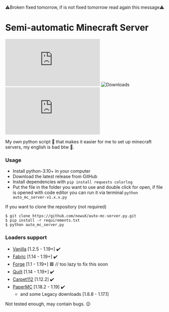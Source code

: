⚠️Broken fixed tomorrow, if is not fixed tomorrow read again this message⚠️
# Semi-automatic Minecraft Server

[![Tag](https://img.shields.io/github/v/tag/nowuX/auto-mc-server.py)](https://github.com/nowuX/auto-mc-server.py/releases)
![Downloads](https://img.shields.io/github/downloads/nowuX/auto-mc-server.py/total)
[![License](https://img.shields.io/github/license/nowuX/auto-mc-server.py)](https://opensource.org/licenses/MIT)

My own python script 🐍 that makes it easier for me to set up minecraft servers, my english is bad btw 🤖.

### Usage

- Install python-3.10+ in your computer
- Download the latest release from GitHub
- Install dependencies with `pip install requests colorlog`
- Put the file in the folder you want to use and double click for open, if file is opened with code editor you can run
  it via terminal `python auto_mc_server-v1.x.x.py`

If you want to clone the repository (not required)

```shell
$ git clone https://github.com/nowuX/auto-mc-server.py.git
$ pip install -r requirements.txt
$ python auto_mc_server.py
```

### Loaders support

- [Vanilla](https://www.minecraft.net/) [1.2.5 - 1.19+] ✔️
- [Fabric](https://fabricmc.net/) [1.14 - 1.19+] ✔️
- [Forge](https://github.com/MinecraftForge/MinecraftForge) [1.1 - 1.19+] 🟥 // too lazy to fix this soon
- [Quilt](https://quiltmc.org/) [1.14 - 1.19+] ✔️
- [Carpet112](https://github.com/gnembon/carpetmod112) [1.12.2] ✔️
- [PaperMC](https://papermc.io/) [1.18.2 - 1.19] ✔️
  - and some Legacy downloads [1.8.8 - 1.17.1]

Not tested enough, may contain bugs. 😉

